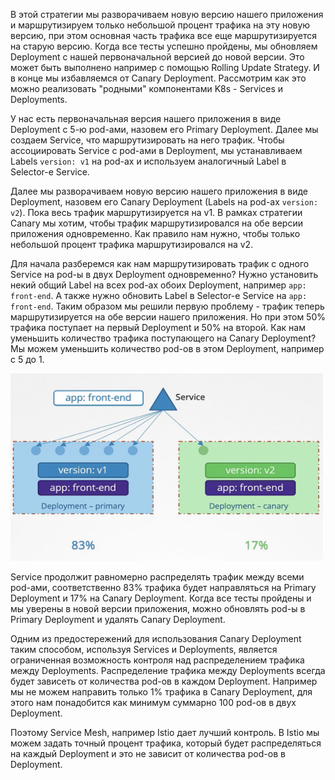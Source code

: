 В этой стратегии мы разворачиваем новую версию нашего приложения и маршрутизируем только небольшой процент трафика на эту новую версию, при этом основная часть трафика все еще маршрутизируется на старую версию. Когда все тесты успешно пройдены, мы обновляем Deployment с нашей первоначальной версией до новой версии. Это может быть выполнено например с помощью Rolling Update Strategy. И в конце мы избавляемся от Canary Deployment. Рассмотрим как это можно реализовать "родными" компонентами K8s - Services и Deployments.

У нас есть первоначальная версия нашего приложения в виде Deployment с 5-ю pod-ами, назовем его Primary Deployment. Далее мы создаем Service, что маршрутизировать на него трафик. Чтобы ассоциировать Service с pod-ами в Deployment, мы устанавливаем Labels `version: v1` на pod-ах и используем аналогичный Label в Selector-е Service.

Далее мы разворачиваем новую версию нашего приложения в виде Deployment, назовем его Canary Deployment (Labels на pod-ах `version: v2`). Пока весь трафик маршрутизируется на v1. В рамках стратегии Canary мы хотим, чтобы трафик маршрутизировался на обе версии приложения одновременно. Как правило нам нужно, чтобы только небольшой процент трафика маршрутизировался на v2.

Для начала разберемся как нам маршрутизировать трафик с одного Service на pod-ы в двух Deployment одновременно? Нужно установить некий общий Label на всех pod-ах обоих Deployment, например `app: front-end`. А также нужно обновить Label в Selector-е Service на `app: front-end`. Таким образом мы решили первую проблему - трафик теперь маршрутизируется на обе версии нашего приложения. Но при этом 50% трафика поступает на первый Deployment и 50% на второй. Как нам уменьшить количество трафика поступающего на Canary Deployment? Мы можем уменьшить количество pod-ов в этом Deployment, например с 5 до 1.

<img src="scheme.png" width="500" height="300"><br>

Service продолжит равномерно распределять трафик между всеми pod-ами, соответственно 83% трафика будет направляться на Primary Deployment и 17% на Canary Deployment. Когда все тесты пройдены и мы уверены в новой версии приложения, можно обновлять pod-ы в Primary Deployment и удалять Canary Deployment.

Одним из предостережений для использования Canary Deployment таким способом, используя Services и Deployments, является ограниченная возможность контроля над распределением трафика между Deployments. Распределение трафика между Deployments всегда будет зависеть от количества pod-ов в каждом Deployment. Например мы не можем направить только 1% трафика в Canary Deployment, для этого нам понадобится как минимум суммарно 100 pod-ов в двух Deployment.

Поэтому Service Mesh, например Istio дает лучший контроль. В Istio мы можем задать точный процент трафика, который будет распределяться на каждый Deployment и это не зависит от количества pod-ов в Deployment.